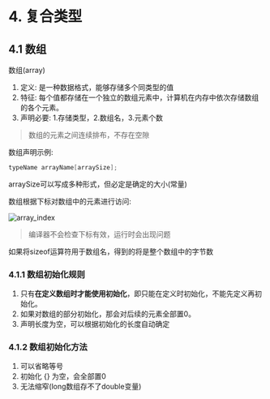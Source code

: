 # 4. 复合类型

## 4.1 数组

数组(array)

1. 定义: 是一种数据格式，能够存储多个同类型的值
2. 特征: 每个值都存储在一个独立的数组元素中，计算机在内存中依次存储数组的各个元素。
3. 声明必要: 1.存储类型，2.数组名，3.元素个数

> 数组的元素之间连续排布，不存在空隙

数组声明示例:

```c++
typeName arrayName[arraySize];
```

arraySize可以写成多种形式，但必定是确定的大小(常量)

数组根据下标对数组中的元素进行访问:

![array_index](https://cdn.programiz.com/sites/tutorial2program/files/cpp-array-empty-members.png)

> 编译器不会检查下标有效，运行时会出现问题

如果将sizeof运算符用于数组名，得到的将是整个数组中的字节数

### 4.1.1 数组初始化规则

1. 只有**在定义数组时才能使用初始化**，即只能在定义时初始化，不能先定义再初始化。
2. 如果对数组的部分初始化，那会对后续的元素全部置0。
3. 声明长度为空，可以根据初始化的长度自动确定

### 4.1.2 数组初始化方法

1. 可以省略等号
2. 初始化 {} 为空，会全部置0
3. 无法缩窄(long数组存不了double变量)
